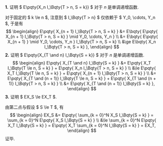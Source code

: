 **1.**	证明 $ E\pqty{X_n I_\Bqty{T > n, S = k}} $ 对于 $n$ 是单调递增函数.

对于固定的 $ k \le n $, 注意到 $ I_\Bqty{T > n} $ 仅依赖于 $ Y_0, \cdots, Y_n $, 于是有
$$
\begin{align}
E\pqty{
	X_{n + 1} I_\Bqty{T > n, S = k}
} &= E\bqty{
	E\pqty{
		X_{n + 1} I_\Bqty{T > n, S = k}
	} \mid Y_0, \cdots, Y_n
} \\
&= E\bqty{
	E\pqty{
		X_{n + 1}
	} \mid Y_0, \cdots, Y_n
} I_\Bqty{T > n, S = k}
\\
&\ge E\bqty{
	X_n I_\Bqty{T > n, S = k}
},
\end{align}
$$
**2.**	证明 $ E\pqty{X_{T \and n} I_\Bqty{S = k}} $ 对于 $n$ 是单调递增函数.
$$
\begin{align}
E\pqty{
	X_{T \and n} I_\Bqty{S = k}
} &= E\pqty{
	X_T I_\Bqty{T \le n, S = k}
} + E\pqty{
	X_n I_\Bqty{T > n, S = k}
} \\
&\le E\pqty{
	X_T I_\Bqty{T \le n, S = k}
} + E\pqty{
	X_{n + 1} I_\Bqty{T > n, S = k}
} \\
&= E\pqty{
	X_{T \and (n + 1)} I_\Bqty{T \le n, S = k}
} + E\pqty{
	X_{T \and (n + 1)} I_\Bqty{T > n, S = k}
} \\
&= E\pqty{
	X_{T \and (n + 1)} I_\Bqty{S = k}
},
\end{align}
$$
**3.**	证明 $ EX_S \le EX_T $.

由第二点与假设 $ S \le T $, 有
$$
\begin{align}
EX_S &= E\pqty{
	\sum_{k = 0}^N X_S I_\Bqty{S = k}
} = \sum_{k = 0}^N E\pqty{
	X_S I_\Bqty{S = k}
} \\
&\le \sum_{k = 0}^N E\pqty{
	X_T I_\Bqty{S = k}
} = E\pqty{
	X_T \sum_{k = 0}^N I_\Bqty{S = k}
} = EX_T,
\end{align}
$$
证毕.
